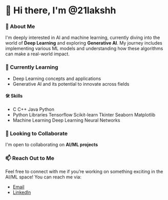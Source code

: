 # 👋 Hi there, I'm @21lakshh

### 👀 About Me
I'm deeply interested in AI and machine learning, currently diving into the world of **Deep Learning** and exploring **Generative AI**. My journey includes implementing various ML models and understanding how these algorithms can make a real-world impact.

### 🌱 Currently Learning
- Deep Learning concepts and applications  
- Generative AI and its potential to innovate across fields

#### 🛠️ Skills
- C C++ Java Python
- Python Libraries Tensorflow Scikit-learn Tkinter Seaborn Matplotlib
- Machine Learning Deep Learning Neural Networks 

### 💼 Looking to Collaborate
I'm open to collaborating on **AI/ML projects** 

### 📫 Reach Out to Me
Feel free to connect with me if you’re working on something exciting in the AI/ML space! You can reach me via:

- [Email](lakshyapaliwalodd@gmail.com)
- [LinkedIn](https://www.linkedin.com/in/lakshya-paliwal-67a5222aa/)

<!---
21lakshh/21lakshh is a ✨ special ✨ repository because its `README.md` (this file) appears on your GitHub profile.
--->

